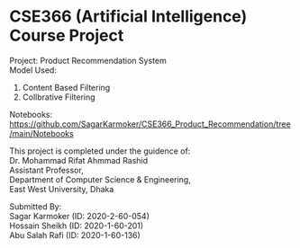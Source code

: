 # CSE366 (Artificial Intelligence) Course Project 
Project: Product Recommendation System <br />
Model Used:<br />
1. Content Based Filtering
2. Collbrative Filtering 

Notebooks: https://github.com/SagarKarmoker/CSE366_Product_Recommendation/tree/main/Notebooks

This project is completed under the guidence of: <br />
Dr. Mohammad Rifat Ahmmad Rashid<br />
Assistant Professor,<br />
Department of Computer Science & Engineering,<br />
East West University, Dhaka


Submitted By:<br />
Sagar Karmoker (ID: 2020-2-60-054)<br />
Hossain Sheikh (ID: 2020-1-60-201)<br />
Abu Salah Rafi (ID: 2020-1-60-136)
